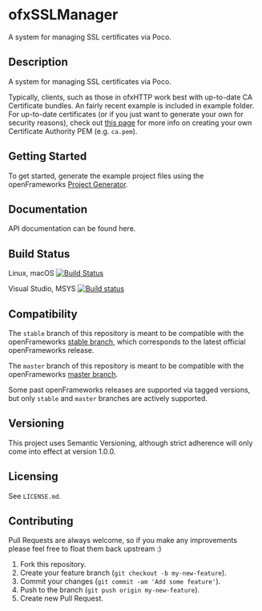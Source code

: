 ofxSSLManager
=============

A system for managing SSL certificates via Poco.

## Description

A system for managing SSL certificates via Poco.

Typically, clients, such as those in ofxHTTP work best with up-to-date CA Certificate bundles.  An fairly recent example is included in example folder. For up-to-date certificates (or if you just want to generate your own for security reasons), check out [this page](http://curl.haxx.se/docs/caextract.html) for more info on creating your own Certificate Authority PEM (e.g. `ca.pem`).

## Getting Started

To get started, generate the example project files using the openFrameworks [Project Generator](http://openframeworks.cc/learning/01_basics/how_to_add_addon_to_project/).

## Documentation

API documentation can be found here.

## Build Status

Linux, macOS [![Build Status](https://travis-ci.org/bakercp/ofxSSLManager.svg?branch=master)](https://travis-ci.org/bakercp/ofxSSLManager)

Visual Studio, MSYS [![Build status](https://ci.appveyor.com/api/projects/status/i6m2u8s8jqrqkyea/branch/master?svg=true)](https://ci.appveyor.com/project/bakercp/ofxsslmanager/branch/master)

## Compatibility

The `stable` branch of this repository is meant to be compatible with the openFrameworks [stable branch](https://github.com/openframeworks/openFrameworks/tree/stable), which corresponds to the latest official openFrameworks release.

The `master` branch of this repository is meant to be compatible with the openFrameworks [master branch](https://github.com/openframeworks/openFrameworks/tree/master).

Some past openFrameworks releases are supported via tagged versions, but only `stable` and `master` branches are actively supported.

## Versioning

This project uses Semantic Versioning, although strict adherence will only come into effect at version 1.0.0.

## Licensing

See `LICENSE.md`.

## Contributing

Pull Requests are always welcome, so if you make any improvements please feel free to float them back upstream :)

1. Fork this repository.
2. Create your feature branch (`git checkout -b my-new-feature`).
3. Commit your changes (`git commit -am 'Add some feature'`).
4. Push to the branch (`git push origin my-new-feature`).
5. Create new Pull Request.
